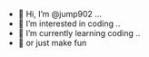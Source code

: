 - 👋 Hi, I’m @jump902 ...
- 👀 I’m interested in coding ..
- 🌱 I’m currently learning coding ..
- 🌱 or just make fun 

<!---
jump902/jump902 is a ✨ special ✨ repository because its `README.md` (this file) appears on your GitHub profile.
You can click the Preview link to take a look at your changes.
--->
